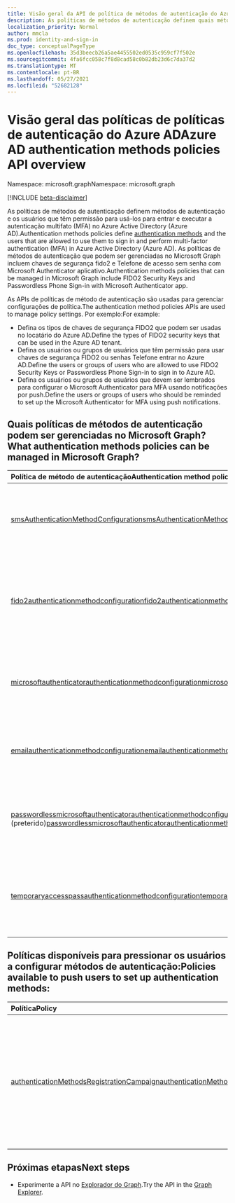 ```yaml
---
title: Visão geral da API de política de métodos de autenticação do Azure AD
description: As políticas de métodos de autenticação definem quais métodos de autenticação podem ser usados pelos usuários no Azure AD.
localization_priority: Normal
author: mmcla
ms.prod: identity-and-sign-in
doc_type: conceptualPageType
ms.openlocfilehash: 35d3beecb26a5ae4455502ed0535c959cf7f502e
ms.sourcegitcommit: 4fa6fcc058c7f8d8cad58c0b82db23d6c7da37d2
ms.translationtype: MT
ms.contentlocale: pt-BR
ms.lasthandoff: 05/27/2021
ms.locfileid: "52682128"
---
```

# <a name="azure-ad-authentication-methods-policies-api-overview"></a><span data-ttu-id="d76f8-103">Visão geral das políticas de políticas de autenticação do Azure AD</span><span class="sxs-lookup"><span data-stu-id="d76f8-103">Azure AD authentication methods policies API overview</span></span>

<span data-ttu-id="d76f8-104">Namespace: microsoft.graph</span><span class="sxs-lookup"><span data-stu-id="d76f8-104">Namespace: microsoft.graph</span></span>

[!INCLUDE [beta-disclaimer](../../includes/beta-disclaimer.md)]

<span data-ttu-id="d76f8-105">As políticas de [](/azure/active-directory/authentication/concept-authentication-methods) métodos de autenticação definem métodos de autenticação e os usuários que têm permissão para usá-los para entrar e executar a autenticação multifato (MFA) no Azure Active Directory (Azure AD).</span><span class="sxs-lookup"><span data-stu-id="d76f8-105">Authentication methods policies define [authentication methods](/azure/active-directory/authentication/concept-authentication-methods) and the users that are allowed to use them to sign in and perform multi-factor authentication (MFA) in Azure Active Directory (Azure AD).</span></span> <span data-ttu-id="d76f8-106">As políticas de métodos de autenticação que podem ser gerenciadas no Microsoft Graph incluem chaves de segurança fido2 e Telefone de acesso sem senha com Microsoft Authenticator aplicativo.</span><span class="sxs-lookup"><span data-stu-id="d76f8-106">Authentication methods policies that can be managed in Microsoft Graph include FIDO2 Security Keys and Passwordless Phone Sign-in with Microsoft Authenticator app.</span></span>

<span data-ttu-id="d76f8-107">As APIs de políticas de método de autenticação são usadas para gerenciar configurações de política.</span><span class="sxs-lookup"><span data-stu-id="d76f8-107">The authentication method policies APIs are used to manage policy settings.</span></span> <span data-ttu-id="d76f8-108">Por exemplo:</span><span class="sxs-lookup"><span data-stu-id="d76f8-108">For example:</span></span>

* <span data-ttu-id="d76f8-109">Defina os tipos de chaves de segurança FIDO2 que podem ser usadas no locatário do Azure AD.</span><span class="sxs-lookup"><span data-stu-id="d76f8-109">Define the types of FIDO2 security keys that can be used in the Azure AD tenant.</span></span>
* <span data-ttu-id="d76f8-110">Defina os usuários ou grupos de usuários que têm permissão para usar chaves de segurança FIDO2 ou senhas Telefone entrar no Azure AD.</span><span class="sxs-lookup"><span data-stu-id="d76f8-110">Define the users or groups of users who are allowed to use FIDO2 Security Keys or Passwordless Phone Sign-in to sign in to Azure AD.</span></span>
* <span data-ttu-id="d76f8-111">Defina os usuários ou grupos de usuários que devem ser lembrados para configurar o Microsoft Authenticator para MFA usando notificações por push.</span><span class="sxs-lookup"><span data-stu-id="d76f8-111">Define the users or groups of users who should be reminded to set up the Microsoft Authenticator for MFA using push notifications.</span></span>

## <a name="what-authentication-methods-policies-can-be-managed-in-microsoft-graph"></a><span data-ttu-id="d76f8-112">Quais políticas de métodos de autenticação podem ser gerenciadas no Microsoft Graph?</span><span class="sxs-lookup"><span data-stu-id="d76f8-112">What authentication methods policies can be managed in Microsoft Graph?</span></span>

|<span data-ttu-id="d76f8-113">Política de método de autenticação</span><span class="sxs-lookup"><span data-stu-id="d76f8-113">Authentication method policy</span></span>       | <span data-ttu-id="d76f8-114">Descrição</span><span class="sxs-lookup"><span data-stu-id="d76f8-114">Description</span></span> |
|:---------------------------|:------------|
|[<span data-ttu-id="d76f8-115">smsAuthenticationMethodConfiguration</span><span class="sxs-lookup"><span data-stu-id="d76f8-115">smsAuthenticationMethodConfiguration</span></span>](smsAuthenticationMethodConfiguration.md)| <span data-ttu-id="d76f8-116">Definir usuários que podem usar Mensagem de Texto no locatário do Azure AD.</span><span class="sxs-lookup"><span data-stu-id="d76f8-116">Define users who can use Text Message on the Azure AD tenant.</span></span>|
|[<span data-ttu-id="d76f8-117">fido2authenticationmethodconfiguration</span><span class="sxs-lookup"><span data-stu-id="d76f8-117">fido2authenticationmethodconfiguration</span></span>](fido2authenticationmethodconfiguration.md)| <span data-ttu-id="d76f8-118">Defina restrições de chave de segurança FIDO2 e usuários que podem usá-las para entrar no Azure AD.</span><span class="sxs-lookup"><span data-stu-id="d76f8-118">Define FIDO2 security key restrictions and users who can use them to sign in to Azure AD.</span></span>|
|[<span data-ttu-id="d76f8-119">microsoftauthenticatorauthenticationmethodconfiguration</span><span class="sxs-lookup"><span data-stu-id="d76f8-119">microsoftauthenticatorauthenticationmethodconfiguration</span></span>](microsoftauthenticatorauthenticationmethodconfiguration.md)|<span data-ttu-id="d76f8-120">Definir usuários que podem usar Microsoft Authenticator no locatário do Azure AD.</span><span class="sxs-lookup"><span data-stu-id="d76f8-120">Define users who can use Microsoft Authenticator on the Azure AD tenant.</span></span>|
|[<span data-ttu-id="d76f8-121">emailauthenticationmethodconfiguration</span><span class="sxs-lookup"><span data-stu-id="d76f8-121">emailauthenticationmethodconfiguration</span></span>](emailauthenticationmethodconfiguration.md)|<span data-ttu-id="d76f8-122">Definir usuários que podem usar o OTP de email no locatário do Azure AD.</span><span class="sxs-lookup"><span data-stu-id="d76f8-122">Define users who can use email OTP on the Azure AD tenant.</span></span>|
|<span data-ttu-id="d76f8-123">[passwordlessmicrosoftauthenticatorauthenticationmethodconfiguration](passwordlessmicrosoftauthenticatorauthenticationmethodconfiguration.md) (preterido)</span><span class="sxs-lookup"><span data-stu-id="d76f8-123">[passwordlessmicrosoftauthenticatorauthenticationmethodconfiguration](passwordlessmicrosoftauthenticatorauthenticationmethodconfiguration.md) (deprecated)</span></span>|<span data-ttu-id="d76f8-124">Defina os usuários que podem usar a senha Telefone entrar para entrar no Azure AD.</span><span class="sxs-lookup"><span data-stu-id="d76f8-124">Define users who can use Passwordless Phone Sign-in to sign in to Azure AD.</span></span>|
|[<span data-ttu-id="d76f8-125">temporaryaccesspassauthenticationmethodconfiguration</span><span class="sxs-lookup"><span data-stu-id="d76f8-125">temporaryaccesspassauthenticationmethodconfiguration</span></span>](temporaryaccesspassauthenticationmethodconfiguration.md)|<span data-ttu-id="d76f8-126">Defina os usuários que podem usar o Passe de Acesso Temporário para entrar no Azure AD.</span><span class="sxs-lookup"><span data-stu-id="d76f8-126">Define users who can use Temporary Access Pass to sign in to Azure AD.</span></span>|

## <a name="policies-available-to-push-users-to-set-up-authentication-methods"></a><span data-ttu-id="d76f8-127">Políticas disponíveis para pressionar os usuários a configurar métodos de autenticação:</span><span class="sxs-lookup"><span data-stu-id="d76f8-127">Policies available to push users to set up authentication methods:</span></span>
|<span data-ttu-id="d76f8-128">Política</span><span class="sxs-lookup"><span data-stu-id="d76f8-128">Policy</span></span>       | <span data-ttu-id="d76f8-129">Descrição</span><span class="sxs-lookup"><span data-stu-id="d76f8-129">Description</span></span> |
|:---------------------------|:------------|
|[<span data-ttu-id="d76f8-130">authenticationMethodsRegistrationCampaign</span><span class="sxs-lookup"><span data-stu-id="d76f8-130">authenticationMethodsRegistrationCampaign</span></span>](authenticationmethodsregistrationcampaign.md)| <span data-ttu-id="d76f8-131">Defina os usuários que devem ser lembrados para configurar um método de autenticação (somente com suporte para o Microsoft Authenticator).</span><span class="sxs-lookup"><span data-stu-id="d76f8-131">Define users who should be reminded to set up an authentication method (only supported for the Microsoft Authenticator).</span></span>|

## <a name="next-steps"></a><span data-ttu-id="d76f8-132">Próximas etapas</span><span class="sxs-lookup"><span data-stu-id="d76f8-132">Next steps</span></span>

* <span data-ttu-id="d76f8-133">Experimente a API no [Explorador do Graph](https://developer.microsoft.com/graph/graph-explorer).</span><span class="sxs-lookup"><span data-stu-id="d76f8-133">Try the API in the [Graph Explorer](https://developer.microsoft.com/graph/graph-explorer).</span></span>
